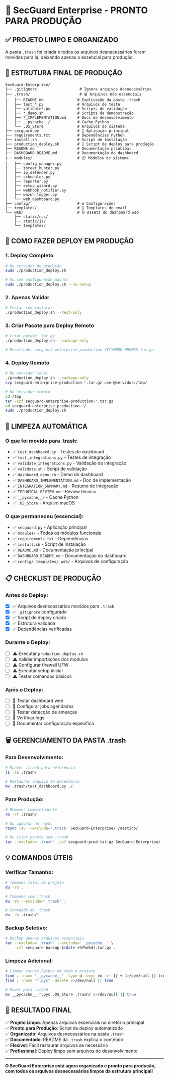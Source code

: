 # 🚀 SecGuard Enterprise - PRONTO PARA PRODUÇÃO

## ✅ **PROJETO LIMPO E ORGANIZADO**

A pasta `.trash` foi criada e todos os arquivos desnecessários foram movidos para lá, deixando apenas o essencial para produção.

## 📁 **ESTRUTURA FINAL DE PRODUÇÃO**

```
SecGuard-Enterprise/
├── .gitignore                   # Ignora arquivos desnecessários
├── .trash/                      # 🗑️ Arquivos não essenciais
│   ├── README.md               # Explicação da pasta .trash
│   ├── test_*.py               # Arquivos de teste
│   ├── validate*.py            # Scripts de validação
│   ├── *_demo.sh               # Scripts de demonstração
│   ├── *_IMPLEMENTATION.md     # Docs de desenvolvimento
│   ├── __pycache__/            # Cache Python
│   └── .DS_Store               # Arquivos do sistema
├── secguard.py                 # 🎯 Aplicação principal
├── requirements.txt            # Dependências Python
├── install.sh                  # Script de instalação
├── production_deploy.sh        # 🚀 Script de deploy para produção
├── README.md                   # Documentação principal
├── DASHBOARD_README.md         # Documentação do dashboard
├── modules/                    # 📦 Módulos do sistema
│   ├── config_manager.py      
│   ├── threat_hunter.py        
│   ├── ip_defender.py          
│   ├── scheduler.py            
│   ├── reporter.py             
│   ├── setup_wizard.py         
│   ├── webhook_notifier.py     
│   ├── wazuh_logger.py         
│   └── web_dashboard.py        
├── config/                     # ⚙️ Configurações
├── templates/                  # 📧 Templates de email
└── web/                        # 🌐 Assets do dashboard web
    ├── static/css/
    ├── static/js/
    └── templates/
```

## 🚀 **COMO FAZER DEPLOY EM PRODUÇÃO**

### **1. Deploy Completo**
```bash
# No servidor de produção
sudo ./production_deploy.sh

# Ou com configuração manual
sudo ./production_deploy.sh --no-setup
```

### **2. Apenas Validar**
```bash
# Testar sem instalar
./production_deploy.sh --test-only
```

### **3. Criar Pacote para Deploy Remoto**
```bash
# Criar pacote .tar.gz
./production_deploy.sh --package-only

# Resultado: secguard-enterprise-production-YYYYMMDD-HHMMSS.tar.gz
```

### **4. Deploy Remoto**
```bash
# No servidor local
./production_deploy.sh --package-only
scp secguard-enterprise-production-*.tar.gz user@servidor:/tmp/

# No servidor remoto
cd /tmp
tar -xzf secguard-enterprise-production-*.tar.gz
cd secguard-enterprise-production-*/
sudo ./production_deploy.sh
```

## 🧹 **LIMPEZA AUTOMÁTICA**

### **O que foi movido para .trash:**
- ✅ `test_dashboard.py` - Testes do dashboard
- ✅ `test_integrations.py` - Testes de integração
- ✅ `validate_integrations.py` - Validação de integração
- ✅ `validate.sh` - Script de validação
- ✅ `dashboard_demo.sh` - Demo do dashboard
- ✅ `DASHBOARD_IMPLEMENTATION.md` - Doc de implementação
- ✅ `INTEGRATION_SUMMARY.md` - Resumo de integração
- ✅ `TECHNICAL_REVIEW.md` - Review técnico
- ✅ `__pycache__/` - Cache Python
- ✅ `.DS_Store` - Arquivo macOS

### **O que permaneceu (essencial):**
- ✅ `secguard.py` - Aplicação principal
- ✅ `modules/` - Todos os módulos funcionais
- ✅ `requirements.txt` - Dependências
- ✅ `install.sh` - Script de instalação
- ✅ `README.md` - Documentação principal
- ✅ `DASHBOARD_README.md` - Documentação do dashboard
- ✅ `config/`, `templates/`, `web/` - Arquivos de configuração

## 📋 **CHECKLIST DE PRODUÇÃO**

### **Antes do Deploy:**
- [x] ✅ Arquivos desnecessários movidos para `.trash`
- [x] ✅ `.gitignore` configurado
- [x] ✅ Script de deploy criado
- [x] ✅ Estrutura validada
- [x] ✅ Dependências verificadas

### **Durante o Deploy:**
- [ ] ⚠️ Executar `production_deploy.sh`
- [ ] ⚠️ Validar importações dos módulos
- [ ] ⚠️ Configurar firewall UFW
- [ ] ⚠️ Executar setup inicial
- [ ] ⚠️ Testar comandos básicos

### **Após o Deploy:**
- [ ] 🎯 Testar dashboard web
- [ ] 🎯 Configurar jobs agendados
- [ ] 🎯 Testar detecção de ameaças
- [ ] 🎯 Verificar logs
- [ ] 🎯 Documentar configuração específica

## 🗑️ **GERENCIAMENTO DA PASTA .trash**

### **Para Desenvolvimento:**
```bash
# Manter .trash para referência
ls -la .trash/

# Restaurar arquivo se necessário
mv .trash/test_dashboard.py ./
```

### **Para Produção:**
```bash
# Remover completamente
rm -rf .trash/

# Ou ignorar no rsync
rsync -av --exclude='.trash' SecGuard-Enterprise/ /destino/

# Ou criar pacote sem .trash
tar --exclude='.trash' -czf secguard-prod.tar.gz SecGuard-Enterprise/
```

## 💡 **COMANDOS ÚTEIS**

### **Verificar Tamanho:**
```bash
# Tamanho total do projeto
du -sh .

# Tamanho sem .trash
du -sh --exclude='.trash' .

# Conteúdo da .trash
du -sh .trash/*
```

### **Backup Seletivo:**
```bash
# Backup apenas arquivos essenciais
tar --exclude='.trash' --exclude='__pycache__' \
    -czf secguard-backup-$(date +%Y%m%d).tar.gz .
```

### **Limpeza Adicional:**
```bash
# Limpar caches Python em todo o projeto
find . -name "__pycache__" -type d -exec rm -rf {} + 2>/dev/null || true
find . -name "*.pyc" -delete 2>/dev/null || true

# Mover para .trash
mv __pycache__ *.pyc .DS_Store .trash/ 2>/dev/null || true
```

## 🎯 **RESULTADO FINAL**

✅ **Projeto Limpo**: Apenas arquivos essenciais no diretório principal  
✅ **Pronto para Produção**: Script de deploy automatizado  
✅ **Organizado**: Arquivos desnecessários na pasta `.trash`  
✅ **Documentado**: README da `.trash` explica o conteúdo  
✅ **Flexível**: Fácil restaurar arquivos se necessário  
✅ **Profissional**: Deploy limpo sem arquivos de desenvolvimento  

---

**O SecGuard Enterprise está agora organizado e pronto para produção, com todos os arquivos desnecessários limpos da estrutura principal!**
